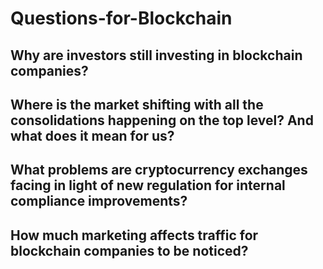 # Questions-for-Blockchain

## Why are investors still investing in blockchain companies?

## Where is the market shifting with all the consolidations happening on the top level? And what does it mean for us?

## What problems are cryptocurrency exchanges facing in light of new regulation for internal compliance improvements?

## How much marketing affects traffic for blockchain companies to be noticed?


